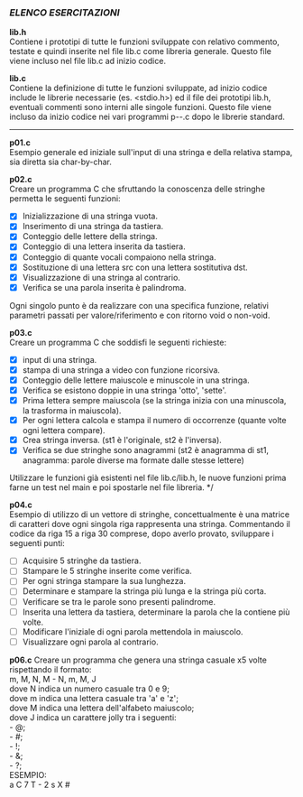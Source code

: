### *ELENCO ESERCITAZIONI*

**lib.h**   
Contiene i prototipi di tutte le funzioni sviluppate con relativo commento, testate e quindi inserite nel file lib.c come libreria generale. Questo file viene incluso nel file lib.c ad inizio codice.  

**lib.c**   
Contiene la definizione di tutte le funzioni sviluppate, ad inizio codice include le librerie necessarie (es. <stdio.h>) ed il file dei prototipi lib.h, eventuali commenti sono interni alle singole funzioni. Questo file viene incluso da inizio codice nei vari programmi p--.c dopo le librerie standard.

---

**p01.c**  
Esempio generale ed iniziale sull'input di una stringa e della relativa stampa, sia diretta sia char-by-char.

**p02.c**   
Creare un programma C che sfruttando la conoscenza delle stringhe permetta le seguenti funzioni:
- [x] Inizializzazione di una stringa vuota.
- [x] Inserimento di una stringa da tastiera.
- [x] Conteggio delle lettere della stringa.
- [x] Conteggio di una lettera inserita da tastiera.
- [x] Conteggio di quante vocali compaiono nella stringa.
- [x] Sostituzione di una lettera src con una lettera sostitutiva dst.
- [x] Visualizzazione di una stringa al contrario.
- [x] Verifica se una parola inserita è palindroma.

Ogni singolo punto è da realizzare con una specifica funzione, relativi parametri passati per valore/riferimento e con ritorno void o non-void.

**p03.c**   
Creare un programma C che soddisfi le seguenti richieste:
- [x] input di una stringa.
- [x] stampa di una stringa a video con funzione ricorsiva.
- [x] Conteggio delle lettere maiuscole e minuscole in una stringa.
- [x] Verifica se esistono doppie in una stringa 'otto', 'sette'.
- [x] Prima lettera sempre maiuscola (se la stringa inizia con una minuscola, la trasforma in maiuscola).
- [x] Per ogni lettera calcola e stampa il numero di occorrenze (quante volte ogni lettera compare).
- [x] Crea stringa inversa. (st1 è l'originale, st2 è l'inversa).
- [x] Verifica se due stringhe sono anagrammi (st2 è anagramma di st1, anagramma: parole diverse ma formate dalle stesse lettere)

Utilizzare le funzioni già esistenti nel file lib.c/lib.h, le nuove funzioni prima farne un test nel main e poi spostarle nel file libreria.
*/

**p04.c**  
Esempio di utilizzo di un vettore di stringhe, concettualmente è una matrice di caratteri dove ogni singola riga rappresenta una stringa.
Commentando il codice da riga 15 a riga 30 comprese, dopo averlo provato, sviluppare i seguenti punti:
- [ ] Acquisire 5 stringhe da tastiera.
- [ ] Stampare le 5 stringhe inserite come verifica.
- [ ] Per ogni stringa stampare la sua lunghezza.
- [ ] Determinare e stampare la stringa più lunga e la stringa più corta.
- [ ] Verificare se tra le parole sono presenti palindrome.
- [ ] Inserita una lettera da tastiera, determinare la parola che la contiene più volte.
- [ ] Modificare l'iniziale di ogni parola mettendola in maiuscolo.
- [ ] Visualizzare ogni parola al contrario.

**p06.c**
Creare un programma che genera una stringa casuale x5 volte rispettando il formato:  
	m, M, N, M - N, m, M, J  
	dove N indica un numero casuale tra 0 e 9;  
	dove m indica una lettera casuale tra 'a' e 'z';  
	dove M indica una lettera dell'alfabeto maiuscolo;  
	dove J indica un carattere jolly tra i seguenti:  
	- @;  
	- #;  
	- !;  
	- &;  
	- ?;   
	ESEMPIO:  
		a C 7 T - 2 s X #